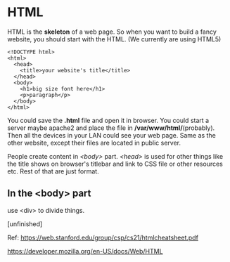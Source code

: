 # HTML

HTML is the **skeleton** of a web page. So when you want to build a fancy website, you should start with the HTML. (We currently are using HTML5)

```
<!DOCTYPE html>
<html>
  <head>
    <title>your website's title</title>
  </head>
  <body>
    <h1>big size font here</h1>
    <p>paragraph</p>
  </body>
</html>
```

You could save the **.html** file and open it in browser. You could start a server maybe apache2 and place the file in **/var/www/html/**(probably). Then all the devices in your LAN could see your web page.
Same as the other website, except their files are located in public server.

People create content in *\<body\>* part. *\<head\>* is used for other things like the title shows on browser's titlebar and link to CSS file or other resources etc. Rest of that are just format.

## In the \<body\> part

use \<div\> to divide things.

[unfinished]

Ref:
https://web.stanford.edu/group/csp/cs21/htmlcheatsheet.pdf

https://developer.mozilla.org/en-US/docs/Web/HTML
